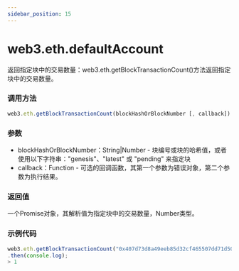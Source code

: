 ```yaml
---
sidebar_position: 15
---
```


# web3.eth.defaultAccount

返回指定块中的交易数量：web3.eth.getBlockTransactionCount()方法返回指定块中的交易数量。

### 调用方法

```js
web3.eth.getBlockTransactionCount(blockHashOrBlockNumber [, callback])
```

### 参数
- blockHashOrBlockNumber：String|Number - 块编号或块的哈希值，或者使用以下字符串："genesis"、"latest" 或 "pending" 来指定块
- callback：Function - 可选的回调函数，其第一个参数为错误对象，第二个参数为执行结果。

### 返回值
一个Promise对象，其解析值为指定块中的交易数量，Number类型。

### 示例代码
```js
web3.eth.getBlockTransactionCount("0x407d73d8a49eeb85d32cf465507dd71d507100c1")
.then(console.log);
> 1
```
